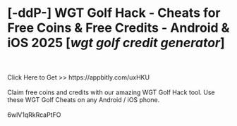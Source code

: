 # [-ddP-] WGT Golf Hack - Cheats for Free Coins & Free Credits - Android & iOS 2025 [*wgt golf credit generator*]
<br>
<br>Click Here to Get >> https://appbitly.com/uxHKU

<br>
<br>Claim free coins and credits with our amazing WGT Golf Hack tool. Use these WGT Golf Cheats on any Android / iOS phone.
<br>
<br>6wlV1qRkRcaPtFO

